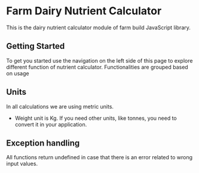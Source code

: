 # Farm Dairy Nutrient Calculator

This is the dairy nutrient calculator module of farm build JavaScript library.


## Getting Started

To get you started use the navigation on the left side of this page to explore different function of nutrient calculator.
Functionalities are grouped based on usage


## Units
In all calculations we are using metric units.

* Weight unit is Kg. If you need other units, like tonnes, you need to convert it in your application.

## Exception handling
All functions return undefined in case that there is an error related to wrong input values.
